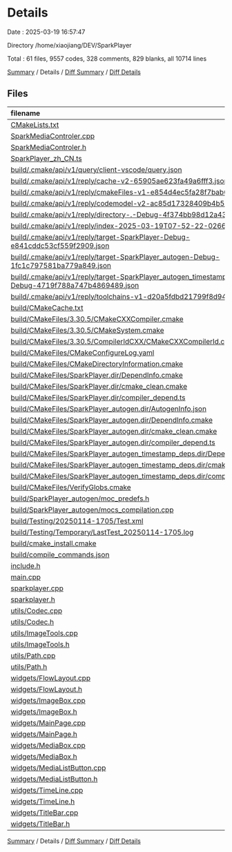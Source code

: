 # Details

Date : 2025-03-19 16:57:47

Directory /home/xiaojiang/DEV/SparkPlayer

Total : 61 files,  9557 codes, 328 comments, 829 blanks, all 10714 lines

[Summary](results.md) / Details / [Diff Summary](diff.md) / [Diff Details](diff-details.md)

## Files
| filename | language | code | comment | blank | total |
| :--- | :--- | ---: | ---: | ---: | ---: |
| [CMakeLists.txt](/CMakeLists.txt) | CMake | 80 | 10 | 19 | 109 |
| [SparkMediaControler.cpp](/SparkMediaControler.cpp) | C++ | 125 | 31 | 20 | 176 |
| [SparkMediaControler.h](/SparkMediaControler.h) | C++ | 50 | 0 | 21 | 71 |
| [SparkPlayer\_zh\_CN.ts](/SparkPlayer_zh_CN.ts) | TypeScript | 23 | 0 | 1 | 24 |
| [build/.cmake/api/v1/query/client-vscode/query.json](/build/.cmake/api/v1/query/client-vscode/query.json) | JSON | 1 | 0 | 0 | 1 |
| [build/.cmake/api/v1/reply/cache-v2-65905ae623fa49a6fff3.json](/build/.cmake/api/v1/reply/cache-v2-65905ae623fa49a6fff3.json) | JSON | 2,695 | 0 | 1 | 2,696 |
| [build/.cmake/api/v1/reply/cmakeFiles-v1-e854d4ec5fa28f7bab0b.json](/build/.cmake/api/v1/reply/cmakeFiles-v1-e854d4ec5fa28f7bab0b.json) | JSON | 675 | 0 | 1 | 676 |
| [build/.cmake/api/v1/reply/codemodel-v2-ac85d17328409b4b548e.json](/build/.cmake/api/v1/reply/codemodel-v2-ac85d17328409b4b548e.json) | JSON | 79 | 0 | 1 | 80 |
| [build/.cmake/api/v1/reply/directory-.-Debug-4f374bb98d12a43bbcf5.json](/build/.cmake/api/v1/reply/directory-.-Debug-4f374bb98d12a43bbcf5.json) | JSON | 45 | 0 | 1 | 46 |
| [build/.cmake/api/v1/reply/index-2025-03-19T07-52-22-0266.json](/build/.cmake/api/v1/reply/index-2025-03-19T07-52-22-0266.json) | JSON | 132 | 0 | 1 | 133 |
| [build/.cmake/api/v1/reply/target-SparkPlayer-Debug-e841cddc53cf559f2909.json](/build/.cmake/api/v1/reply/target-SparkPlayer-Debug-e841cddc53cf559f2909.json) | JSON | 890 | 0 | 1 | 891 |
| [build/.cmake/api/v1/reply/target-SparkPlayer\_autogen-Debug-1fc1c797581ba779a849.json](/build/.cmake/api/v1/reply/target-SparkPlayer_autogen-Debug-1fc1c797581ba779a849.json) | JSON | 71 | 0 | 1 | 72 |
| [build/.cmake/api/v1/reply/target-SparkPlayer\_autogen\_timestamp\_deps-Debug-4719f788a747b4869489.json](/build/.cmake/api/v1/reply/target-SparkPlayer_autogen_timestamp_deps-Debug-4719f788a747b4869489.json) | JSON | 27 | 0 | 1 | 28 |
| [build/.cmake/api/v1/reply/toolchains-v1-d20a5fdbd21799f8d94e.json](/build/.cmake/api/v1/reply/toolchains-v1-d20a5fdbd21799f8d94e.json) | JSON | 70 | 0 | 1 | 71 |
| [build/CMakeCache.txt](/build/CMakeCache.txt) | CMakeCache | 517 | 0 | 115 | 632 |
| [build/CMakeFiles/3.30.5/CMakeCXXCompiler.cmake](/build/CMakeFiles/3.30.5/CMakeCXXCompiler.cmake) | CMake | 76 | 2 | 24 | 102 |
| [build/CMakeFiles/3.30.5/CMakeSystem.cmake](/build/CMakeFiles/3.30.5/CMakeSystem.cmake) | CMake | 10 | 0 | 6 | 16 |
| [build/CMakeFiles/3.30.5/CompilerIdCXX/CMakeCXXCompilerId.cpp](/build/CMakeFiles/3.30.5/CompilerIdCXX/CMakeCXXCompilerId.cpp) | C++ | 707 | 62 | 151 | 920 |
| [build/CMakeFiles/CMakeConfigureLog.yaml](/build/CMakeFiles/CMakeConfigureLog.yaml) | YAML | 282 | 2 | 15 | 299 |
| [build/CMakeFiles/CMakeDirectoryInformation.cmake](/build/CMakeFiles/CMakeDirectoryInformation.cmake) | CMake | 7 | 5 | 5 | 17 |
| [build/CMakeFiles/SparkPlayer.dir/DependInfo.cmake](/build/CMakeFiles/SparkPlayer.dir/DependInfo.cmake) | CMake | 25 | 6 | 7 | 38 |
| [build/CMakeFiles/SparkPlayer.dir/cmake\_clean.cmake](/build/CMakeFiles/SparkPlayer.dir/cmake_clean.cmake) | CMake | 41 | 1 | 2 | 44 |
| [build/CMakeFiles/SparkPlayer.dir/compiler\_depend.ts](/build/CMakeFiles/SparkPlayer.dir/compiler_depend.ts) | TypeScript | 2 | 0 | 1 | 3 |
| [build/CMakeFiles/SparkPlayer\_autogen.dir/AutogenInfo.json](/build/CMakeFiles/SparkPlayer_autogen.dir/AutogenInfo.json) | JSON | 318 | 0 | 1 | 319 |
| [build/CMakeFiles/SparkPlayer\_autogen.dir/DependInfo.cmake](/build/CMakeFiles/SparkPlayer_autogen.dir/DependInfo.cmake) | CMake | 11 | 6 | 7 | 24 |
| [build/CMakeFiles/SparkPlayer\_autogen.dir/cmake\_clean.cmake](/build/CMakeFiles/SparkPlayer_autogen.dir/cmake_clean.cmake) | CMake | 9 | 1 | 2 | 12 |
| [build/CMakeFiles/SparkPlayer\_autogen.dir/compiler\_depend.ts](/build/CMakeFiles/SparkPlayer_autogen.dir/compiler_depend.ts) | TypeScript | 2 | 0 | 1 | 3 |
| [build/CMakeFiles/SparkPlayer\_autogen\_timestamp\_deps.dir/DependInfo.cmake](/build/CMakeFiles/SparkPlayer_autogen_timestamp_deps.dir/DependInfo.cmake) | CMake | 10 | 6 | 7 | 23 |
| [build/CMakeFiles/SparkPlayer\_autogen\_timestamp\_deps.dir/cmake\_clean.cmake](/build/CMakeFiles/SparkPlayer_autogen_timestamp_deps.dir/cmake_clean.cmake) | CMake | 3 | 1 | 2 | 6 |
| [build/CMakeFiles/SparkPlayer\_autogen\_timestamp\_deps.dir/compiler\_depend.ts](/build/CMakeFiles/SparkPlayer_autogen_timestamp_deps.dir/compiler_depend.ts) | TypeScript | 2 | 0 | 1 | 3 |
| [build/CMakeFiles/VerifyGlobs.cmake](/build/CMakeFiles/VerifyGlobs.cmake) | CMake | 166 | 20 | 19 | 205 |
| [build/SparkPlayer\_autogen/moc\_predefs.h](/build/SparkPlayer_autogen/moc_predefs.h) | C++ | 459 | 0 | 1 | 460 |
| [build/SparkPlayer\_autogen/mocs\_compilation.cpp](/build/SparkPlayer_autogen/mocs_compilation.cpp) | C++ | 7 | 1 | 1 | 9 |
| [build/Testing/20250114-1705/Test.xml](/build/Testing/20250114-1705/Test.xml) | XML | 34 | 0 | 1 | 35 |
| [build/Testing/Temporary/LastTest\_20250114-1705.log](/build/Testing/Temporary/LastTest_20250114-1705.log) | Log | 3 | 0 | 1 | 4 |
| [build/cmake\_install.cmake](/build/cmake_install.cmake) | CMake | 62 | 7 | 10 | 79 |
| [build/compile\_commands.json](/build/compile_commands.json) | JSON | 86 | 0 | 0 | 86 |
| [include.h](/include.h) | C++ | 27 | 2 | 3 | 32 |
| [main.cpp](/main.cpp) | C++ | 43 | 2 | 4 | 49 |
| [sparkplayer.cpp](/sparkplayer.cpp) | C++ | 215 | 29 | 38 | 282 |
| [sparkplayer.h](/sparkplayer.h) | C++ | 45 | 2 | 13 | 60 |
| [utils/Codec.cpp](/utils/Codec.cpp) | C++ | 539 | 38 | 90 | 667 |
| [utils/Codec.h](/utils/Codec.h) | C++ | 112 | 1 | 27 | 140 |
| [utils/ImageTools.cpp](/utils/ImageTools.cpp) | C++ | 38 | 0 | 6 | 44 |
| [utils/ImageTools.h](/utils/ImageTools.h) | C++ | 16 | 2 | 3 | 21 |
| [utils/Path.cpp](/utils/Path.cpp) | C++ | 30 | 0 | 6 | 36 |
| [utils/Path.h](/utils/Path.h) | C++ | 19 | 0 | 3 | 22 |
| [widgets/FlowLayout.cpp](/widgets/FlowLayout.cpp) | C++ | 122 | 0 | 22 | 144 |
| [widgets/FlowLayout.h](/widgets/FlowLayout.h) | C++ | 32 | 78 | 21 | 131 |
| [widgets/ImageBox.cpp](/widgets/ImageBox.cpp) | C++ | 48 | 0 | 6 | 54 |
| [widgets/ImageBox.h](/widgets/ImageBox.h) | C++ | 22 | 0 | 9 | 31 |
| [widgets/MainPage.cpp](/widgets/MainPage.cpp) | C++ | 83 | 3 | 17 | 103 |
| [widgets/MainPage.h](/widgets/MainPage.h) | C++ | 47 | 1 | 21 | 69 |
| [widgets/MediaBox.cpp](/widgets/MediaBox.cpp) | C++ | 50 | 1 | 11 | 62 |
| [widgets/MediaBox.h](/widgets/MediaBox.h) | C++ | 27 | 0 | 13 | 40 |
| [widgets/MediaListButton.cpp](/widgets/MediaListButton.cpp) | C++ | 65 | 1 | 18 | 84 |
| [widgets/MediaListButton.h](/widgets/MediaListButton.h) | C++ | 26 | 1 | 10 | 37 |
| [widgets/TimeLine.cpp](/widgets/TimeLine.cpp) | C++ | 68 | 4 | 8 | 80 |
| [widgets/TimeLine.h](/widgets/TimeLine.h) | C++ | 21 | 0 | 9 | 30 |
| [widgets/TitleBar.cpp](/widgets/TitleBar.cpp) | C++ | 28 | 0 | 8 | 36 |
| [widgets/TitleBar.h](/widgets/TitleBar.h) | C++ | 32 | 2 | 13 | 47 |

[Summary](results.md) / Details / [Diff Summary](diff.md) / [Diff Details](diff-details.md)